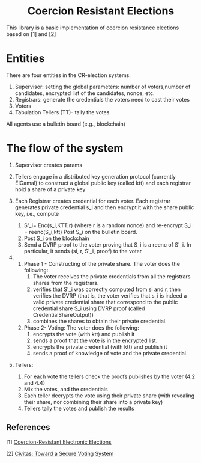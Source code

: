 <h1 align="center">Coercion Resistant Elections</h1>

This library is a basic implementation of coercion resistance elections based on [1] and [2]

# Entities
There are four entities in the CR-election systems:
1. Supervisor: setting the global parameters: number of voters,number of candidates, encrypted list of the candidates, nonce, etc. 
2. Registrars: generate the credentials the voters need to cast their votes
3. Voters
4. Tabulation Tellers (TT)- tally the votes

All agents use a bulletin board (e.g., blockchain)

# The flow of the system
1. Supervisor creates params
2. Tellers engage in a distributed key generation protocol (currently ElGamal) to construct a global public key (called ktt) and each registrar hold a share of a private key
3. Each Registrar creates credential for each voter. Each registrar generates private credential s_i and then encrypt it with the share public key, i.e., compute 
    1. S'_i= Enc(s_i,KTT;r) (where r is a random nonce) and re-encrypt S_i = reenc(S_i,ktt) Post S_i on the bulletin board. 
    2. Post S_i on the blockchain
      3. Send a DVRP proof to the voter proving that S_i is a reenc of S'_i. In particular, it sends (si, r, S'_i, proof) to the voter
4. 1. Phase 1 - Constructing of the private share.   The voter does the following:
         1. The voter receives the private credentials from all the registrars shares from the registrars. 
      2. verifies that S'_i was  correctly computed from si and r, then verifies the DVRP (that is, the voter verifies that s_i is indeed a valid private credential share that correspond to the public credential share S_i using DVRP proof (called CredentialShareOutput))
      3. combines the shares to obtain their private credential. 
   2. Phase 2- Voting:  The voter does the following:
      1. encrypts the vote (with ktt) and publish it
       2. sends a proof that the vote is in the encrypted list.
       3. encrypts the private credential (with ktt) and publish it   
       4. sends a proof of knowledge of vote and the private credential
   
5. Tellers:
      1. For each vote the tellers check the proofs publishes by the voter (4.2 and 4.4)
     2. Mix the votes, and the credentials
     3. Each teller decrypts the vote using their private share (with revealing their share, nor combining their share into a private key)
     3. Tellers tally the votes and publish the results

## References
[1] [Coercion-Resistant Electronic Elections](http://www.arijuels.com/wp-content/uploads/2013/09/JCJ10.pdf)

[2] [Civitas: Toward a Secure Voting System](https://ieeexplore.ieee.org/iel5/4531131/4531132/04531164.pdf?casa_token=AmIw5XXM2o8AAAAA:kQGKEZM4ssGWsP5gAXKZuv_OMN8Dkn4bA4wmeVvLwHNFqTGDA5NbsPXBQdq8aw3wajBKuwdMmg)